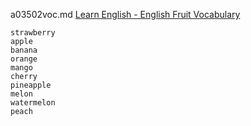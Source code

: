 a03502voc.md 
[Learn English - English Fruit Vocabulary](https://www.youtube.com/watch?v=q4lJqY62gcA)  



```
strawberry
apple
banana
orange
mango
cherry
pineapple
melon
watermelon
peach

```
